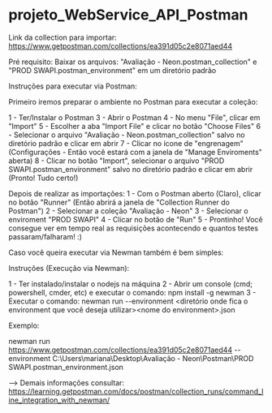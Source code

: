# projeto_WebService_API_Postman

Link da collection para importar: https://www.getpostman.com/collections/ea391d05c2e8071aed44

Pré requisito: Baixar os arquivos: "Avaliação - Neon.postman_collection" e "PROD SWAPI.postman_environment" em um diretório padrão

Instruções para executar via Postman:

Primeiro iremos preparar o ambiente no Postman para executar a coleção:

1 - Ter/Instalar o Postman 
3 - Abrir o Postman
4 - No menu "File", clicar em "Import"
5 - Escolher a aba "Import File" e clicar no botão "Choose Files"
6 - Selecionar o arquivo "Avaliação - Neon.postman_collection" salvo no diretório padrão e clicar em abrir
7 - Clicar no ícone de "engrenagem" (Configurações - Então você estará com a janela de "Manage Enviroments" aberta)
8 - Clicar no botão "Import", selecionar o arquivo "PROD SWAPI.postman_environment" salvo no diretório padrão e clicar em abrir (Pronto! Tudo certo!)

Depois de realizar as importações:
1 - Com o Postman aberto (Claro), clicar no botão "Runner" (Então abrirá a janela de "Collection Runner do Postman")
2 - Selecionar a coleção "Avaliação - Neon"
3 - Selecionar o enviroment "PROD SWAPI"
4 - Clicar no botão de "Run"
5 - Prontinho! Você consegue ver em tempo real as requisições acontecendo e quantos testes passaram/falharam! :)


Caso você queira executar via Newman também é bem simples:

Instruções (Execução via Newman):

1 - Ter instalado/instalar o nodejs na máquina
2 - Abrir um console (cmd; powershell, cmder, etc) e executar o comando: npm install -g newman
3 - Executar o comando: newman run <collection> --environment <diretório onde fica o environment que você deseja utilizar>\<nome do environment>.json

Exemplo: 

newman run https://www.getpostman.com/collections/ea391d05c2e8071aed44 --environment C:\Users\mariana\Desktop\Avaliação - Neon\Postman\PROD SWAPI.postman_environment.json

--> Demais informações consultar: https://learning.getpostman.com/docs/postman/collection_runs/command_line_integration_with_newman/

